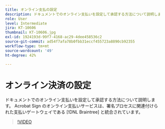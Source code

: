 ```yaml
---
title: オンライン支払の設定
description: ドキュメントでのオンライン支払いを設定して承認する方法について説明します
role: User
level: Intermediate
jira: KT-10606
thumbnail: KT-10606.jpg
exl-id: 1924193d-99f7-4168-ac29-4dee458536c2
source-git-commit: ad54f7afa78b0fbb31eccf455723a8890cb92355
workflow-type: tm+mt
source-wordcount: '49'
ht-degree: 42%

---
```


# オンライン決済の設定

ドキュメントでのオンライン支払いを設定して承認する方法について説明します。  Acrobat Sign のオンライン支払いサービスは、署名プロセスに関連付けられた支払いゲートウェイである [!DNL Braintree] と統合されています。

>[!VIDEO](https://video.tv.adobe.com/v/345753?quality=12&learn=on&hidetitle=true)
